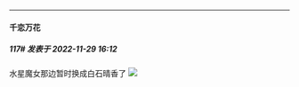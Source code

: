 

*****

####  千恋万花  
##### 117#       发表于 2022-11-29 16:12

水星魔女那边暂时换成白石晴香了
<img src="https://p.sda1.dev/8/1a990830058197f708cc58c149054342/2022-11-29-1610_41.png" referrerpolicy="no-referrer">

